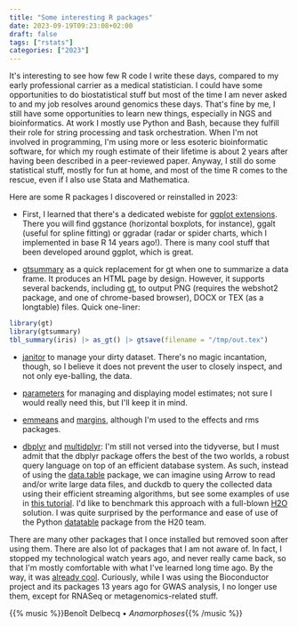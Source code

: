 ```yaml
---
title: "Some interesting R packages"
date: 2023-09-19T09:23:08+02:00
draft: false
tags: ["rstats"]
categories: ["2023"]
---
```


It's interesting to see how few R code I write these days, compared to my early professional carrier as a medical statistician. I could have some opportunities to do biostatistical stuff but most of the time I am never asked to and my job resolves around genomics these days. That's fine by me, I still have some opportunities to learn new things, especially in NGS and bioinformatics. At work I mostly use Python and Bash, because they fulfill their role for string processing and task orchestration. When I'm not involved in programming, I'm using more or less esoteric bioinformatic software, for which my rough estimate of their lifetime is about 2 years after having been described in a peer-reviewed paper. Anyway, I still do some statistical stuff, mostly for fun at home, and most of the time R comes to the rescue, even if I also use Stata and Mathematica.

Here are some R packages I discovered or reinstalled in 2023:

- First, I learned that there's a dedicated webiste for [ggplot extensions](https://exts.ggplot2.tidyverse.org/). There you will find ggstance (horizontal boxplots, for instance), ggalt (useful for spline fitting) or ggradar (radar or spider charts, which I implemented in base R 14 years ago!). There is many cool stuff that been developed around ggplot, which is great.

- [gtsummary](https://www.danieldsjoberg.com/gtsummary/) as a quick replacement for gt when one to summarize a data frame. It produces an HTML page by design. However, it supports several backends, including [gt](https://gt.rstudio.com/articles/intro-creating-gt-tables.html), to output PNG (requires the webshot2 package, and one of chrome-based browser), DOCX or TEX (as a longtable) files. Quick one-liner:

```r
library(gt)
library(gtsummary)
tbl_summary(iris) |> as_gt() |> gtsave(filename = "/tmp/out.tex")
```

- [janitor](https://www.rdocumentation.org/packages/janitor) to manage your dirty dataset. There's no magic incantation, though, so I believe it does not prevent the user to closely inspect, and not only eye-balling, the data.

- [parameters](https://www.rdocumentation.org/packages/parameters) for managing and displaying model estimates; not sure I would really need this, but I'll keep it in mind.

- [emmeans](https://cran.r-project.org/web/packages/emmeans/index.html) and [margins](https://cran.r-project.org/web/packages/margins/vignettes/Introduction.html), although I'm used to the effects and rms packages.

- [dbplyr](https://dbplyr.tidyverse.org/) and [multidplyr](https://multidplyr.tidyverse.org/): I'm still not versed into the tidyverse, but I must admit that the dbplyr package offers the best of the two worlds, a robust query language on top of an efficient database system. As such, instead of using the [data.table](https://github.com/Rdatatable/data.table) package, we can imagine using Arrow to read and/or write large data files, and duckdb to query the collected data using their efficient streaming algorithms, but see some examples of use in [this tutorial](https://hbs-rcs.github.io/large_data_in_R/). I'd like to benchmark this approach with a full-blown [H2O](https://github.com/h2oai) solution. I was quite surprised by the performance and ease of use of the Python [datatable](/post/python-datatable) package from the H20 team.

There are many other packages that I once installed but removed soon after using them. There are also lot of packages that I am not aware of. In fact, I stopped my technological watch years ago, and never really came back, so that I'm mostly comfortable with what I've learned long time ago. By the way, it was [already cool](https://kbroman.org/hipsteR/). Curiously, while I was using the Bioconductor project and its packages 13 years ago for GWAS analysis, I no longer use them, except for RNASeq or metagenomics-related stuff.

{{% music %}}Benoît Delbecq • _Anamorphoses_{{% /music %}}
